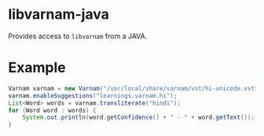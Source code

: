 # libvarnam-java

Provides access to `libvarnam` from a JAVA. 

# Example

```java
Varnam varnam = new Varnam("/usr/local/share/varnam/vst/hi-unicode.vst");
varnam.enableSuggestions("learnings.varnam.hi");
List<Word> words = varnam.transliterate("hindi");
for (Word word : words) {
    System.out.println(word.getConfidence() + " - " + word.getText());
}
```
